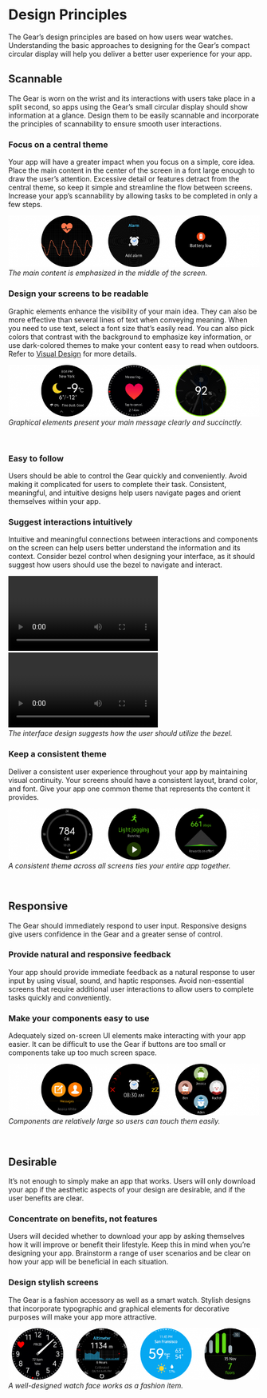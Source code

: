 # Design Principles


The Gear’s design principles are based on how users wear watches. Understanding the basic approaches to designing for the Gear’s compact circular display will help you deliver a better user experience for your app.

## Scannable


The Gear is worn on the wrist and its interactions with users take place in a split second, so apps using the Gear’s small circular display should show information at a glance. Design them to be easily scannable and incorporate the principles of scannability to ensure smooth user interactions.

### Focus on a central theme

Your app will have a greater impact when you focus on a simple, core idea. Place the main content in the center of the screen in a font large enough to draw the user’s attention. Excessive detail or features detract from the central theme, so keep it simple and streamline the flow between screens. Increase your app’s scannability by allowing tasks to be completed in only a few steps.



![](media/design_principle_1.1.1-850x174.png)  
*The main content is emphasized in the middle of the screen.*

### Design your screens to be readable

Graphic elements enhance the visibility of your main idea. They can also be more effective than several lines of text when conveying meaning. When you need to use text, select a font size that’s easily read. You can also pick colors that contrast with the background to emphasize key information, or use dark-colored themes to make your content easy to read when outdoors. Refer to [Visual Design](visual-design.md) for more details.


![](media/design_principle_1.1.2-850x174.png)  
*Graphical elements present your main message clearly and succinctly.*

 
### Easy to follow
Users should be able to control the Gear quickly and conveniently. Avoid making it complicated for users to complete their task. Consistent, meaningful, and intuitive designs help users navigate pages and orient themselves within your app.

### Suggest interactions intuitively

Intuitive and meaningful connections between interactions and components on the screen can help users better understand the information and its context. Consider bezel control when designing your interface, as it should suggest how users should use the bezel to navigate and interact.

![](media/1.2.1.directionconnection2_moreoption.mp4)![](media/1.2.1.directionconnection1_health.mp4)  
*The interface design suggests how the user should utilize the bezel.*

### Keep a consistent theme

Deliver a consistent user experience throughout your app by maintaining visual continuity. Your screens should have a consistent layout, brand color, and font. Give your app one common theme that represents the content it provides.


![](media/design_principle_1.2.2-850x174.png)  
*A consistent theme across all screens ties your entire app together.*

 
## Responsive
The Gear should immediately respond to user input. Responsive designs give users confidence in the Gear and a greater sense of control.

### Provide natural and responsive feedback

Your app should provide immediate feedback as a natural response to user input by using visual, sound, and haptic responses. Avoid non-essential screens that require additional user interactions to allow users to complete tasks quickly and conveniently.

### Make your components easy to use

Adequately sized on-screen UI elements make interacting with your app easier. It can be difficult to use the Gear if buttons are too small or components take up too much screen space.



![](media/design_principle_1.3.2-850x174.png)  
*Components are relatively large so users can touch them easily.*

 
## Desirable
It’s not enough to simply make an app that works. Users will only download your app if the aesthetic aspects of your design are desirable, and if the user benefits are clear.

### Concentrate on benefits, not features

Users will decided whether to download your app by asking themselves how it will improve or benefit their lifestyle. Keep this in mind when you’re designing your app. Brainstorm a range of user scenarios and be clear on how your app will be beneficial in each situation.

### Design stylish screens

The Gear is a fashion accessory as well as a smart watch. Stylish designs that incorporate typographic and graphical elements for decorative purposes will make your app more attractive.



![](media/design_principle_1.4.2-850x174.png)  
*A well-designed watch face works as a fashion item.*
